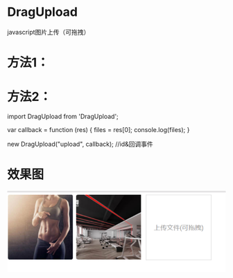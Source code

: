 # DragUpload
javascript图片上传（可拖拽）

# 方法1：
<script src="../upload.js"></script>

# 方法2：
import DragUpload from 'DragUpload';

<div id="upload"></div>


var callback = function (res) {
    files = res[0];
    console.log(files);
}

new DragUpload("upload", callback); //id&回调事件


# 效果图
![效果图](https://github.com/lqdsjcom/DragUpload/blob/master/demo/demo.jpg)

